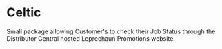 # Celtic
Small package allowing Customer's to check their Job Status through the Distributor Central hosted Leprechaun Promotions website.
